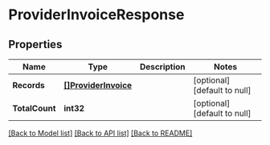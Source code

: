 # ProviderInvoiceResponse

## Properties
Name | Type | Description | Notes
------------ | ------------- | ------------- | -------------
**Records** | [**[]ProviderInvoice**](ProviderInvoice.md) |  | [optional] [default to null]
**TotalCount** | **int32** |  | [optional] [default to null]

[[Back to Model list]](../README.md#documentation-for-models) [[Back to API list]](../README.md#documentation-for-api-endpoints) [[Back to README]](../README.md)


